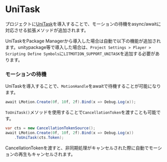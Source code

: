 # UniTask

プロジェクトに[UniTask](https://github.com/Cysharp/UniTask)を導入することで、モーションの待機をasync/awaitに対応させる拡張メソッドが追加されます。

UniTaskをPackage Managerから導入した場合は自動で以下の機能が追加されます。unitypackage等で導入した場合は、`Project Settings > Player > Scripting Define Symbols`に`LITMOTION_SUPPORT_UNITASK`を追加する必要があります。

### モーションの待機

UniTaskを導入することで、`MotionHandle`をawaitで待機することが可能になります。

```cs
await LMotion.Create(0f, 10f, 2f).Bind(x => Debug.Log(x));
```

`ToUniTask()`メソッドを使用することで`CancellationToken`を渡すことも可能です。

```cs
var cts = new CancellationTokenSource();
await LMotion.Create(0f, 10f, 2f).Bind(x => Debug.Log(x))
    .ToUniTask(cts.Token);
```

CancellationTokenを渡すと、非同期処理がキャンセルされた際に自動でモーションの再生もキャンセルされます。
